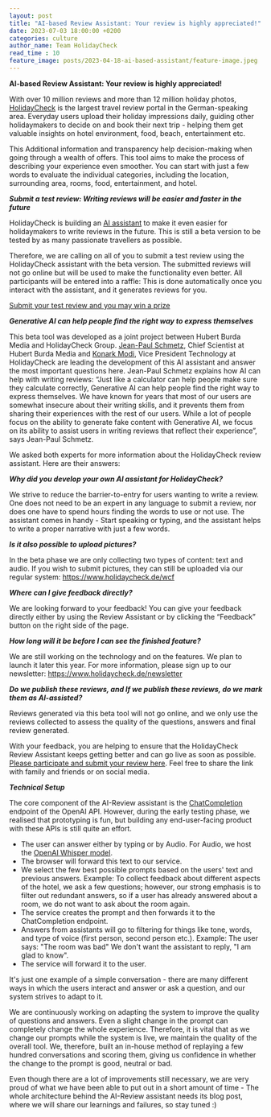 ```yaml
---
layout: post
title: "AI-based Review Assistant: Your review is highly appreciated!"
date: 2023-07-03 18:00:00 +0200
categories: culture
author_name: Team HolidayCheck
read_time : 10
feature_image: posts/2023-04-18-ai-based-assistant/feature-image.jpeg
---
```


**AI-based Review Assistant: Your review is highly appreciated!**

With over 10 million reviews and more than 12 million holiday photos, [HolidayCheck](https://holidaycheck.de/) is the largest travel review portal in the German-speaking area. Everyday users upload their holiday impressions daily, guiding other holidaymakers to decide on and book their next trip - helping them get valuable insights on hotel environment, food, beach, entertainment etc.

This Additional information and transparency help decision-making when going through a wealth of offers. This tool aims to make the process of describing your experience even smoother. You can start with just a few words to evaluate the individual categories, including the location, surrounding area, rooms, food, entertainment, and hotel.

***Submit a test review: Writing reviews will be easier and faster in the future***

HolidayCheck is building an [AI assistant](https://holidaycheck.de/svc/hc-review-assistant/travel-escapes/welcome.html) to make it even easier for holidaymakers to write reviews in the future. This is still a beta version to be tested by as many passionate travellers as possible.

Therefore, we are calling on all of you to submit a test review using the HolidayCheck assistant with the beta version. The submitted reviews will not go online but will be used to make the functionality even better. All participants will be entered into a raffle: This is done automatically once you interact with the assistant, and it generates reviews for you.

[Submit your test review and you may win a prize](https://holidaycheck.de/svc/hc-review-assistant/travel-escapes/welcome.html)

***Generative AI can help people find the right way to express themselves***

This beta tool was developed as a joint project between Hubert Burda Media and HolidayCheck Group. [Jean-Paul Schmetz](https://de.linkedin.com/in/jpschmetz), Chief Scientist at Hubert Burda Media and [Konark Modi](https://de.linkedin.com/in/konarkmodi), Vice President Technology at HolidayCheck are leading the development of this AI assistant and answer the most important questions here. Jean-Paul Schmetz explains how AI can help with writing reviews: “Just like a calculator can help people make sure they calculate correctly, Generative AI can help people find the right way to express themselves. We have known for years that most of our users are somewhat insecure about their writing skills, and it prevents them from sharing their experiences with the rest of our users. While a lot of people focus on the ability to generate fake content with Generative AI, we focus on its ability to assist users in writing reviews that reflect their experience”, says Jean-Paul Schmetz.

We asked both experts for more information about the HolidayCheck review assistant. Here are their answers:

***Why did you develop your own AI assistant for HolidayCheck?***

We strive to reduce the barrier-to-entry for users wanting to write a review. One does not need to be an expert in any language to submit a review, nor does one have to spend hours finding the words to use or not use. The assistant comes in handy - Start speaking or typing, and the assistant helps to write a proper narrative with just a few words.

***Is it also possible to upload pictures?***

In the beta phase we are only collecting two types of content: text and audio. If you wish to submit pictures, they can still be uploaded via our regular system: https://www.holidaycheck.de/wcf

***Where can I give feedback directly?***

We are looking forward to your feedback! You can give your feedback directly either by using the Review Assistant or by clicking the “Feedback” button on the right side of the page.

***How long will it be before I can see the finished feature?***

We are still working on the technology and on the features. We plan to launch it later this year. For more information, please sign up to our newsletter: https://www.holidaycheck.de/newsletter


***Do we publish these reviews, and If we publish these reviews, do we mark them as AI-assisted?***

Reviews generated via this beta tool will not go online, and we only use the reviews collected to assess the quality of the questions, answers and final review generated.

With your feedback, you are helping to ensure that the HolidayCheck Review Assistant keeps getting better and can go live as soon as possible. [Please participate and submit your review here](https://holidaycheck.de/svc/hc-review-assistant/travel-escapes/welcome.html). Feel free to share the link with family and friends or on social media.

***Technical Setup***

The core component of the AI-Review assistant is the [ChatCompletion](https://platform.openai.com/docs/guides/chat) endpoint of the OpenAI API. However, during the early testing phase, we realised that prototyping is fun, but building any end-user-facing product with these APIs is still quite an effort.

- The user can answer either by typing or by Audio. For Audio, we host the [OpenAI Whisper model](https://github.com/openai/whisper).
- The browser will forward this text to our service.
- We select the few best possible prompts based on the users' text and previous answers. Example: To collect feedback about different aspects of the hotel, we ask a few questions; however, our strong emphasis is to filter out redundant answers, so if a user has already answered about a room, we do not want to ask about the room again.
- The service creates the prompt and then forwards it to the ChatCompletion endpoint.
- Answers from assistants will go to filtering for things like tone, words, and type of voice (first person, second person etc.). Example: The user says: "The room was bad" We don't want the assistant to reply, "I am glad to know".
- The service will forward it to the user.

It's just one example of a simple conversation - there are many different ways in which the users interact and answer or ask a question, and our system strives to adapt to it.

We are continuously working on adapting the system to improve the quality of questions and answers. Even a slight change in the prompt can completely change the whole experience. Therefore, it is vital that as we change our prompts while the system is live, we maintain the quality of the overall tool. We, therefore, built an in-house method of replaying a few hundred conversations and scoring them, giving us confidence in whether the change to the prompt is good, neutral or bad.

Even though there are a lot of improvements still necessary, we are very proud of what we have been able to put out in a short amount of time - The whole architecture behind the AI-Review assistant needs its blog post, where we will share our learnings and failures, so stay tuned :)
